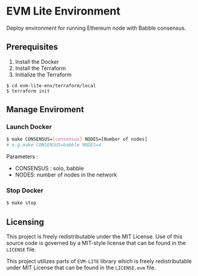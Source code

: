 # EVM Lite Environment
Deploy environment for running Ethereum node with Babble consensus.

## Prerequisites
1. Install the Docker
2. Install the Terraform
3. Initialize the Terraform
```shell
$ cd evm-lite-env/terraform/local
$ terraform init
```

## Manage Enviroment

### Launch Docker
```bash
$ make CONSENSUS=[consensus] NODES=[Number of nodes] 
# e.g.make CONSENSUS=babble NODES=4
```
Parameters :
-   CONSENSUS : solo, babble
-   NODES: number of nodes in the network
### Stop Docker
```bash
$ make stop
```

## Licensing
This project is freely redistributable under the MIT License. Use of this source
code is governed by a MIT-style license that can be found in the `LICENSE` file.

This project utilizes parts of `EVM-LITE` library which is freely redistributable
under MIT License that can be found in the `LICENSE.evm` file.
